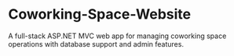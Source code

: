 # Coworking-Space-Website
A full-stack ASP.NET MVC web app for managing coworking space operations with database support and admin features.
